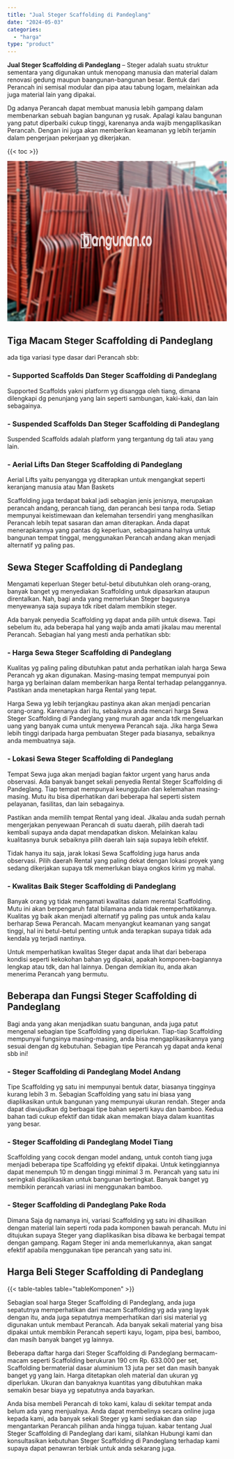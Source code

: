 ```yaml
---
title: "Jual Steger Scaffolding di Pandeglang"
date: "2024-05-03"
categories: 
  - "harga"
type: "product"
---
```


**Jual Steger Scaffolding di Pandeglang** – Steger adalah suatu struktur sementara yang digunakan untuk menopang manusia dan material dalam renovasi gedung maupun baangunan-bangunan besar. Bentuk dari Perancah ini semisal modular dan pipa atau tabung logam, melainkan ada juga material lain yang dipakai.

Dg adanya Perancah dapat membuat manusia lebih gampang dalam membenarkan sebuah bagian bangunan yg rusak. Apalagi kalau bangunan yang patut diperbaiki cukup tinggi, karenanya anda wajib mengaplikasikan Perancah. Dengan ini juga akan memberikan keamanan yg lebih terjamin dalam pengerjaan pekerjaan yg dikerjakan.

{{< toc >}}

![Jual Steger Scaffolding di Pandeglang](/images/sewa-scaffolding-steger-04.png)

## Tiga Macam Steger Scaffolding di Pandeglang

ada tiga variasi type dasar dari Perancah sbb:

### \- Supported Scaffolds Dan Steger Scaffolding di Pandeglang

Supported Scaffolds yakni platform yg disangga oleh tiang, dimana dilengkapi dg penunjang yang lain seperti sambungan, kaki-kaki, dan lain sebagainya.

### \- Suspended Scaffolds Dan Steger Scaffolding di Pandeglang

Suspended Scaffolds adalah platform yang tergantung dg tali atau yang lain.

### \- Aerial Lifts Dan Steger Scaffolding di Pandeglang

Aerial Lifts yaitu penyangga yg diterapkan untuk mengangkat seperti keranjang manusia atau Man Baskets

Scaffolding juga terdapat bakal jadi sebagian jenis jenisnya, merupakan perancah andang, perancah tiang, dan perancah besi tanpa roda. Setiap mempunyai keistimewaan dan kelemahan tersendiri yang menghasilkan Perancah lebih tepat sasaran dan aman diterapkan. Anda dapat menerapkannya yang pantas dg keperluan, sebagaimana halnya untuk bangunan tempat tinggal, menggunakan Perancah andang akan menjadi alternatif yg paling pas.

## Sewa Steger Scaffolding di Pandeglang

Mengamati keperluan Steger betul-betul dibutuhkan oleh orang-orang, banyak banget yg menyediakan Scaffolding untuk dipasarkan ataupun direntalkan. Nah, bagi anda yang memerlukan Steger bagusnya menyewanya saja supaya tdk ribet dalam membikin steger.

Ada banyak penyedia Scaffolding yg dapat anda pilih untuk disewa. Tapi sebelum itu, ada beberapa hal yang wajib anda amati jikalau mau merental Perancah. Sebagian hal yang mesti anda perhatikan sbb:

### \- Harga Sewa Steger Scaffolding di Pandeglang

Kualitas yg paling paling dibutuhkan patut anda perhatikan ialah harga Sewa Perancah yg akan digunakan. Masing-masing tempat mempunyai poin harga yg berlainan dalam memberikan harga Rental terhadap pelanggannya. Pastikan anda menetapkan harga Rental yang tepat.

Harga Sewa yg lebih terjangkau pastinya akan akan menjadi pencarian orang-orang. Karenanya dari itu, sebaiknya anda mencari harga Sewa Steger Scaffolding di Pandeglang yang murah agar anda tdk mengeluarkan uang yang banyak cuma untuk menyewa Perancah saja. Jika harga Sewa lebih tinggi daripada harga pembuatan Steger pada biasanya, sebaiknya anda membuatnya saja.

### \- Lokasi Sewa Steger Scaffolding di Pandeglang

Tempat Sewa juga akan menjadi bagian faktor urgent yang harus anda observasi. Ada banyak banget sekali penyedia Rental Steger Scaffolding di Pandeglang. Tiap tempat mempunyai keunggulan dan kelemahan masing-masing. Mutu itu bisa diperhatikan dari beberapa hal seperti sistem pelayanan, fasilitas, dan lain sebagainya.

Pastikan anda memilih tempat Rental yang ideal. Jikalau anda sudah pernah mengerjakan penyewaan Perancah di suatu daerah, pilih daerah tadi kembali supaya anda dapat mendapatkan diskon. Melainkan kalau kualitasnya buruk sebaiknya pilih daerah lain saja supaya lebih efektif.

Tidak hanya itu saja, jarak lokasi Sewa Scaffolding juga harus anda observasi. Pilih daerah Rental yang paling dekat dengan lokasi proyek yang sedang dikerjakan supaya tdk memerlukan biaya ongkos kirim yg mahal.

### \- Kwalitas Baik Steger Scaffolding di Pandeglang

Banyak orang yg tidak mengamati kwalitas dalam merental Scaffolding. Mutu ini akan berpengaruh fatal bilamana anda tidak memperhatikannya. Kualitas yg baik akan menjadi alternatif yg paling pas untuk anda kalau berharap Sewa Perancah. Macam menyangkut keamanan yang sangat tinggi, hal ini betul-betul penting untuk anda terapkan supaya tidak ada kendala yg terjadi nantinya.

Untuk memperhatikan kwalitas Steger dapat anda lihat dari beberapa kondisi seperti kekokohan bahan yg dipakai, apakah komponen-bagiannya lengkap atau tdk, dan hal lainnya. Dengan demikian itu, anda akan menerima Perancah yang bermutu.

## Beberapa dan Fungsi Steger Scaffolding di Pandeglang

Bagi anda yang akan menjadikan suatu bangunan, anda juga patut mengenal sebagian tipe Scaffolding yang diperlukan. Tiap-tiap Scaffolding mempunyai fungsinya masing-masing, anda bisa mengaplikasikannya yang sesuai dengan dg kebutuhan. Sebagian tipe Perancah yg dapat anda kenal sbb ini!

### \- Steger Scaffolding di Pandeglang Model Andang

Tipe Scaffolding yg satu ini mempunyai bentuk datar, biasanya tingginya kurang lebih 3 m. Sebagian Scaffolding yang satu ini biasa yang diaplikasikan untuk bangunan yang mempunyai ukuran rendah. Steger anda dapat diwujudkan dg berbagai tipe bahan seperti kayu dan bamboo. Kedua bahan tadi cukup efektif dan tidak akan memakan biaya dalam kuantitas yang besar.

### \- Steger Scaffolding di Pandeglang Model Tiang

Scaffolding yang cocok dengan model andang, untuk contoh tiang juga menjadi beberapa tipe Scaffolding yg efektif dipakai. Untuk ketinggiannya dapat menempuh 10 m dengan tinggi minimal 3 m. Perancah yang satu ini seringkali diaplikasikan untuk bangunan bertingkat. Banyak banget yg membikin perancah variasi ini menggunakan bamboo.

### \- Steger Scaffolding di Pandeglang Pake Roda

Dimana Saja dg namanya ini, variasi Scaffolding yg satu ini dihasilkan dengan material lain seperti roda pada komponen bawah perancah. Mutu ini ditujukan supaya Steger yang diaplikasikan bisa dibawa ke berbagai tempat dengan gampang. Ragam Steger ini anda memerlukannya, akan sangat efektif apabila menggunakan tipe perancah yang satu ini.

## Harga Beli Steger Scaffolding di Pandeglang

{{< table-tables table="tableKomponen" >}}

Sebagian soal harga Steger Scaffolding di Pandeglang, anda juga sepatutnya memperhatikan dari macam Scaffolding yg ada yang layak dengan itu, anda juga sepatutnya memperhatikan dari sisi material yg digunakan untuk membaut Perancah. Ada banyak sekali material yang bisa dipakai untuk membikin Perancah seperti kayu, logam, pipa besi, bamboo, dan masih banyak banget yg lainnya.

Beberapa daftar harga dari Steger Scaffolding di Pandeglang bermacam-macam seperti Scaffolding berukuran 190 cm Rp. 633.000 per set, Scaffolding bermaterial dasar aluminium 13 juta per set dan masih banyak banget yg yang lain. Harga ditetapkan oleh material dan ukuran yg diperlukan. Ukuran dan banyaknya kuantitas yang dibutuhkan maka semakin besar biaya yg sepatutnya anda bayarkan.

Anda bisa membeli Perancah di toko kami, kalau di sekitar tempat anda belum ada yang menjualnya. Anda dapat membelinya secara online juga kepada kami, ada banyak sekali Steger yg kami sediakan dan siap mengantarkan Perancah pilihan anda hingga tujuan. kabar tentang Jual Steger Scaffolding di Pandeglang dari kami, silahkan Hubungi kami dan konsultasikan kebutuhan Steger Scaffolding di Pandeglang terhadap kami supaya dapat penawran terbiak untuk anda sekarang juga.
